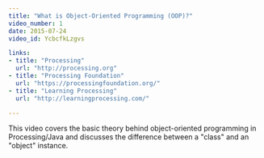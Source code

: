 ```yaml
---
title: "What is Object-Oriented Programming (OOP)?"
video_number: 1
date: 2015-07-24
video_id: YcbcfkLzgvs

links: 
- title: "Processing"
  url: "http://processing.org"
- title: "Processing Foundation"
  url: "https://processingfoundation.org/"
- title: "Learning Processing"
  url: "http://learningprocessing.com/"

---
```


This video covers the basic theory behind object-oriented programming in Processing/Java and discusses the difference between a "class" and an "object" instance.